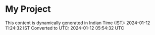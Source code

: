 # My Project

This content is dynamically generated in Indian Time (IST): 2024-01-12 11:24:32 IST
Converted to UTC: 2024-01-12 05:54:32 UTC
